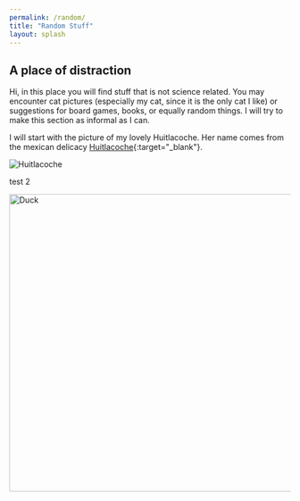 ```yaml
---
permalink: /random/
title: "Random Stuff"
layout: splash
---
```


## A place of distraction 

Hi, in this place you will find stuff that is not science related. You may encounter cat pictures (especially my cat, since it is the only cat I like) or suggestions for board games, books, or equally random things. I will try to make this section as informal as I can. 

I will start with the picture of my lovely Huitlacoche. Her name comes from the mexican delicacy [Huitlacoche](https://en.wikipedia.org/wiki/Corn_smut){:target="_blank"}.  

![Huitlacoche](https://www.flickr.com/photos/ehellemann/51433440956/in/dateposted/")

test 2

<a data-flickr-embed="true" href="https://www.flickr.com/photos/ehellemann/51527775058/in/dateposted/" title="Duck"><img src="https://live.staticflickr.com/65535/51527775058_1941beb9e2_c.jpg" width="800" height="533" alt="Duck"></a><script async src="//embedr.flickr.com/assets/client-code.js" charset="utf-8"></script>
